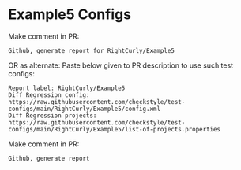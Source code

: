 # Example5 Configs
Make comment in PR:
```
Github, generate report for RightCurly/Example5
```
OR as alternate:
Paste below given to PR description to use such test configs:
```
Report label: RightCurly/Example5
Diff Regression config: https://raw.githubusercontent.com/checkstyle/test-configs/main/RightCurly/Example5/config.xml
Diff Regression projects: https://raw.githubusercontent.com/checkstyle/test-configs/main/RightCurly/Example5/list-of-projects.properties
```
Make comment in PR:
```
Github, generate report
```

